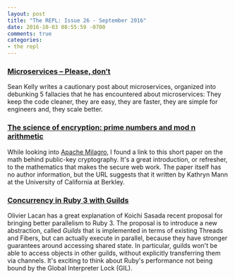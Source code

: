 ```yaml
---
layout: post
title: "The REPL: Issue 26 - September 2016"
date: 2016-10-03 08:55:59 -0700
comments: true
categories:
- the repl
---
```

### [Microservices – Please, don’t][please_dont]

Sean Kelly writes a cautionary post about microservices, organized into debunking 5 fallacies that he has encountered about microservices: They keep the code cleaner, they are easy, they are faster, they are  simple for engineers and, they scale better.

### [The science of encryption: prime numbers and mod n arithmetic][encryption]

While looking into [Apache Milagro][milagro], I found a link to this short paper on the math behind public-key cryptography. It's a great introduction, or refresher, to the mathematics that makes the secure web work. The paper itself has no author information, but the URL suggests that it written by Kathryn Mann at the University of California at Berkley.

### [Concurrency in Ruby 3 with Guilds][guild]

Olivier Lacan has a great explanation of Koichi Sasada recent proposal for bringing better parallelism to Ruby 3. The proposal is to introduce a new abstraction, called *Guilds* that is implemented in terms of existing Threads and Fibers, but can actually execute in parallel, because they have stronger guarantees around accessing shared state. In particular, guilds won't be able to access objects in other guilds, without explicitly transferring them via channels. It's exciting to think about Ruby's performance not being bound by the Global Interpreter Lock (GIL).

[please_dont]: http://basho.com/posts/technical/microservices-please-dont/
[encryption]: https://math.berkeley.edu/~kpmann/encryption.pdf
[guild]: source/_posts/2016-10-03-the-repl-issue-26-september-2016.markdown
[milagro]: http://docs.milagro.io/en/
